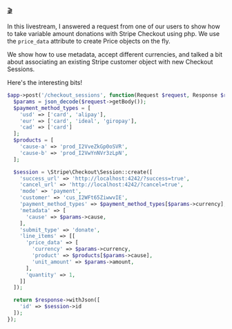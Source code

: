 [🎬](https://youtu.be/FOLRATK4pVA)

In this livestream, I answered a request from one of our users to show how to take variable amount donations with Stripe Checkout using php. We use the `price_data` attribute to create Price objects on the fly.

We show how to use metadata, accept different currencies, and talked a bit about associating an existing Stripe customer object with new Checkout Sessions.


Here's the interesting bits!

```php
$app->post('/checkout_sessions', function(Request $request, Response $response) use ($app)  {
  $params = json_decode($request->getBody());
  $payment_method_types = [
    'usd' => ['card', 'alipay'],
    'eur' => ['card', 'ideal', 'giropay'],
    'cad' => ['card']
  ];
  $products = [
    'cause-a' => 'prod_I2VveZkGp0oSVR',
    'cause-b' => 'prod_I2VwYnNVr3zLpN',
  ];

  $session = \Stripe\Checkout\Session::create([
    'success_url' => 'http://localhost:4242/?success=true',
    'cancel_url' => 'http://localhost:4242/?cancel=true',
    'mode' => 'payment',
    'customer' => 'cus_I2WFt65ZiwwvIE',
    'payment_method_types' => $payment_method_types[$params->currency],
    'metadata' => [
      'cause' => $params->cause,
    ],
    'submit_type' => 'donate',
    'line_items' => [[
      'price_data' => [
        'currency' => $params->currency,
        'product' => $products[$params->cause],
        'unit_amount' => $params->amount,
      ],
      'quantity' => 1,
    ]]
  ]);

  return $response->withJson([
    'id' => $session->id
  ]);
});

```
